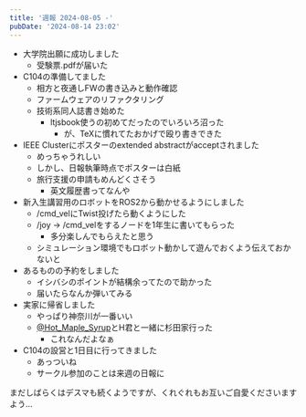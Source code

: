 ```yaml
---
title: '週報 2024-08-05 -'
pubDate: '2024-08-14 23:02'
---
```


- 大学院出願に成功しました
  - 受験票.pdfが届いた
- C104の準備してました
  - 相方と夜通しFWの書き込みと動作確認
  - ファームウェアのリファクタリング
  - 技術系同人誌書き始めた
    - ltjsbook使うの初めてだったのでいろいろ沼った
      - が、TeXに慣れてたおかげで殴り書きできた
- IEEE Clusterにポスターのextended abstractがacceptされました
  - めっちゃうれしい
  - しかし、日報執筆時点でポスターは白紙
  - 旅行支援の申請もめんどくさそう
    - 英文履歴書ってなんや
- 新入生講習用のロボットをROS2から動かせるようにしました
  - /cmd_velにTwist投げたら動くようにした
  - /joy -> /cmd_velをするノードを1年生に書いてもらった
    - 多分楽しんでもらえたと思う
  - シミュレーション環境でもロボット動かして遊んでおくよう伝えておかないと
- あるものの予約をしました
  - イシバシのポイントが結構余ってたので助かった
  - 届いたらなんか弾いてみる
- 実家に帰省しました
  - やっぱり神奈川が一番いい
  - [@Hot_Maple_Syrup](https://x.com/Hot_Maple_Syrup)とH君と一緒に杉田家行った
    - これなんだよなぁ
- C104の設営と1日目に行ってきました
  - あっついね
  - サークル参加のことは来週の日報に

まだしばらくはデスマも続くようですが、くれぐれもお互いご自愛くださいますよう...
